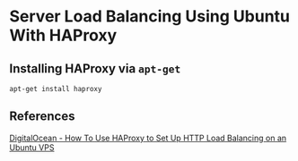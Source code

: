 Server Load Balancing Using Ubuntu With HAProxy
======

Installing HAProxy via `apt-get`
------

```
apt-get install haproxy
```

References
------

[DigitalOcean - How To Use HAProxy to Set Up HTTP Load Balancing on an Ubuntu VPS](https://www.digitalocean.com/community/articles/how-to-use-haproxy-to-set-up-http-load-balancing-on-an-ubuntu-vps)
